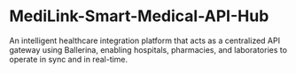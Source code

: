 # MediLink-Smart-Medical-API-Hub
An intelligent healthcare integration platform that acts as a centralized API gateway using Ballerina, enabling hospitals, pharmacies, and laboratories to operate in sync and in real-time.
